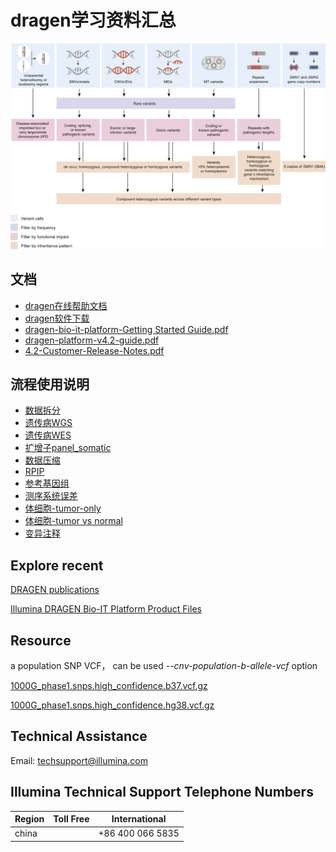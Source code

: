# dragen学习资料汇总

![WGS_bioinformatics_pipeline.jpg](./WGS_bioinformatics_pipeline.jpg)

## 文档

- [dragen在线帮助文档](https://support-docs.illumina.com/SW/dragen_v42/Content/SW/FrontPages/DRAGEN.htm)
- [dragen软件下载](https://sapac.support.illumina.com/sequencing/sequencing_software/dragen-bio-it-platform.html?langsel=/my/)
- [dragen-bio-it-platform-Getting Started Guide.pdf](Dcouments/dragen-bio-it-platform-Getting-Started-Guide.pdf)
- [dragen-platform-v4.2-guide.pdf](Dcouments/dragen-platform-v4.2-guide.pdf)
- [4.2-Customer-Release-Notes.pdf](Dcouments/4.2-Customer-Release-Notes.pdf)

## 流程使用说明

- [数据拆分](bcl2fastq/README.md)
- [遗传病WGS](WGS_germline/README.md)
- [遗传病WES](WES_germline/README.md)
- [扩增子panel_somatic](Amplicon_somatic/README.md)
- [数据压缩](ora-compression/README.md)
- [RPIP](RPIP/README.md)
- [参考基因组](hash_build/README.md)
- [测序系统误差](Systematic_noise_filtering/README.md)
- [体细胞-tumor-only](somatic_tumor_only/README.md)
- [体细胞-tumor vs normal](somatic_tumor_normal/README.md)
- [变异注释](./annotation/README.md)



## Explore recent

[DRAGEN publications](https://developer.illumina.com/news-updates/dragen-publications) 

[Illumina DRAGEN Bio-IT Platform Product Files](https://sapac.support.illumina.com/sequencing/sequencing_software/dragen-bio-it-platform/product_files.html)

## Resource


a population SNP VCF， can be used *--cnv-population-b-allele-vcf* option

[1000G_phase1.snps.high_confidence.b37.vcf.gz](https://storage.googleapis.com/gcp-public-data--broad-references/hg19/v0/1000G_phase1.snps.high_confidence.b37.vcf.gz)

[1000G_phase1.snps.high_confidence.hg38.vcf.gz](https://storage.googleapis.com/gcp-public-data--broad-references/hg38/v0/1000G_phase1.snps.high_confidence.hg38.vcf.gz)

## Technical Assistance

Email: techsupport@illumina.com

## Illumina Technical Support Telephone Numbers

|Region | Toll Free |International|
|-------|-----------|------------|
|china |           | +86 400 066 5835|
